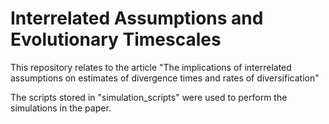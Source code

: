# Interrelated Assumptions and Evolutionary Timescales
This repository relates to the article "The implications of interrelated assumptions on estimates of divergence times and rates of diversification"

The scripts stored in "simulation_scripts" were used to perform the simulations in the paper. 
